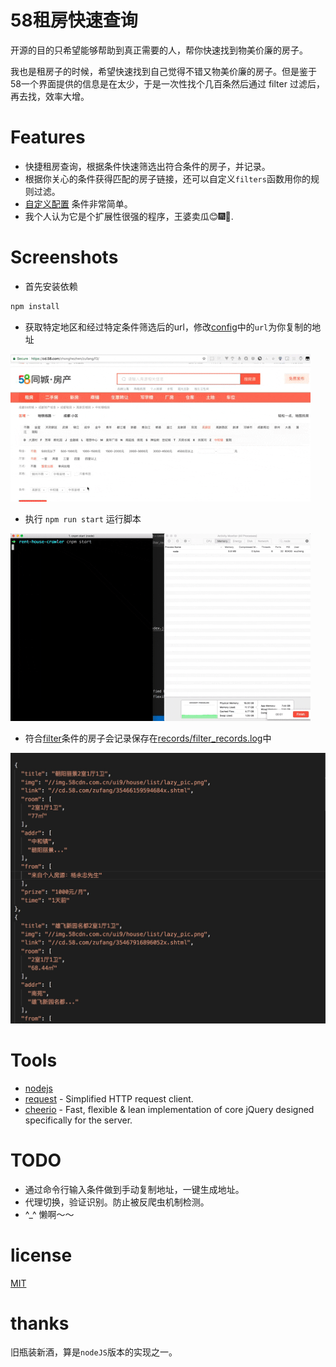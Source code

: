 # 58租房快速查询
开源的目的只希望能够帮助到真正需要的人，帮你快速找到物美价廉的房子。

我也是租房子的时候，希望快速找到自己觉得不错又物美价廉的房子。但是鉴于58一个界面提供的信息是在太少，于是一次性找个几百条然后通过 filter 过滤后，再去找，效率大增。


# Features
+ 快捷租房查询，根据条件快速筛选出符合条件的房子，并记录。
+ 根据你关心的条件获得匹配的房子链接，还可以自定义`filters`函数用你的规则过滤。
+ [自定义配置](./config/index.js) 条件非常简单。
+ 我个人认为它是个扩展性很强的程序，王婆卖瓜😊🎆🎁.


# Screenshots

+ 首先安装依赖
```bash
npm install
```

+ 获取特定地区和经过特定条件筛选后的url，修改[config](./config/index.js)中的`url`为你复制的地址

![get 58 url](./screenshots/get_url.gif)

+ 执行 `npm run start` 运行脚本

![run screenshot](./screenshots/run_screenshop.gif)

+ 符合[filter](./filters/filter58.js)条件的房子会记录保存在[records/filter_records.log]('./records/filter_records.log)中

![after filter out ](./screenshots/filter_results.jpg)


# Tools
- [nodejs](https://nodejs.org/)
- [request](https://www.npmjs.com/package/request) - Simplified HTTP request client.
- [cheerio](https://www.npmjs.com/package/cheerio) - Fast, flexible & lean implementation of core jQuery designed specifically for the server.


# TODO
+ 通过命令行输入条件做到手动复制地址，一键生成地址。
+ 代理切换，验证识别。防止被反爬虫机制检测。
+ ^_^ 懒啊～～


# license
[MIT](https://opensource.org/licenses/MIT)


# thanks
旧瓶装新酒，算是`nodeJS`版本的实现之一。